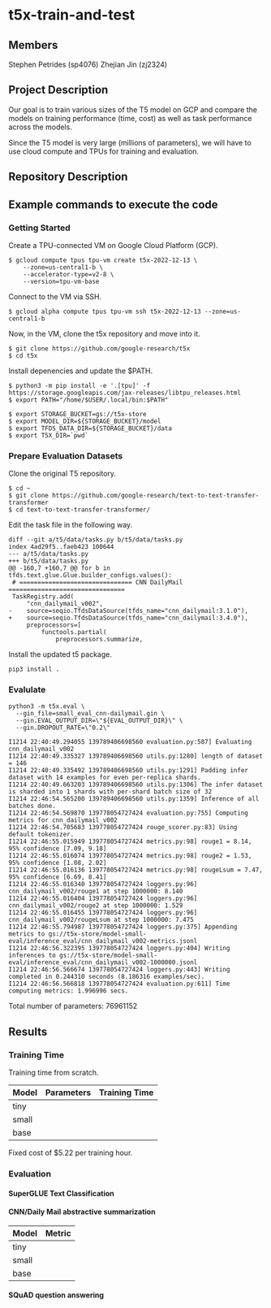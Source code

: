# t5x-train-and-test

## Members

Stephen Petrides (sp4076)
Zhejian Jin (zj2324)

## Project Description

Our goal is to train various sizes of the T5 model on GCP and compare the models on training performance (time, cost) as well as task performance across the models.

Since the T5 model is very large (millions of parameters), we will have to use cloud compute and TPUs for training and evaluation.

## Repository Description



## Example commands to execute the code

### Getting Started

Create a TPU-connected VM on Google Cloud Platform (GCP).

```
$ gcloud compute tpus tpu-vm create t5x-2022-12-13 \
    --zone=us-central1-b \
    --accelerator-type=v2-8 \
    --version=tpu-vm-base
```

Connect to the VM via SSH.

```
$ gcloud alpha compute tpus tpu-vm ssh t5x-2022-12-13 --zone=us-central1-b
```

Now, in the VM, clone the t5x repository and move into it.

```
$ git clone https://github.com/google-research/t5x
$ cd t5x
```

Install depenencies and update the $PATH.

```
$ python3 -m pip install -e '.[tpu]' -f https://storage.googleapis.com/jax-releases/libtpu_releases.html
$ export PATH="/home/$USER/.local/bin:$PATH"
```

```
$ export STORAGE_BUCKET=gs://t5x-store
$ export MODEL_DIR=${STORAGE_BUCKET}/model
$ export TFDS_DATA_DIR=${STORAGE_BUCKET}/data
$ export T5X_DIR=`pwd`
```

### Prepare Evaluation Datasets

Clone the original T5 repository.

```
$ cd ~
$ git clone https://github.com/google-research/text-to-text-transfer-transformer
$ cd text-to-text-transfer-transformer/
```

Edit the task file in the following way.

```
diff --git a/t5/data/tasks.py b/t5/data/tasks.py
index 4ad29f5..faeb423 100644
--- a/t5/data/tasks.py
+++ b/t5/data/tasks.py
@@ -160,7 +160,7 @@ for b in tfds.text.glue.Glue.builder_configs.values():
 # =============================== CNN DailyMail ================================
 TaskRegistry.add(
     "cnn_dailymail_v002",
-    source=seqio.TfdsDataSource(tfds_name="cnn_dailymail:3.1.0"),
+    source=seqio.TfdsDataSource(tfds_name="cnn_dailymail:3.4.0"),
     preprocessors=[
         functools.partial(
             preprocessors.summarize,
```

Install the updated t5 package.

```
pip3 install .
```

### Evalulate

```
python3 -m t5x.eval \
  --gin_file=small_eval_cnn-dailymail.gin \
  --gin.EVAL_OUTPUT_DIR=\"${EVAL_OUTPUT_DIR}\" \
  --gin.DROPOUT_RATE=\"0.2\"
```

```
I1214 22:40:49.294055 139789406698560 evaluation.py:587] Evaluating cnn_dailymail_v002
I1214 22:40:49.335327 139789406698560 utils.py:1280] length of dataset = 146
I1214 22:40:49.335492 139789406698560 utils.py:1291] Padding infer dataset with 14 examples for even per-replica shards.
I1214 22:40:49.663203 139789406698560 utils.py:1306] The infer dataset is sharded into 1 shards with per-shard batch size of 32
I1214 22:46:54.565200 139789406698560 utils.py:1359] Inference of all batches done.
I1214 22:46:54.569870 139778054727424 evaluation.py:755] Computing metrics for cnn_dailymail_v002
I1214 22:46:54.705683 139778054727424 rouge_scorer.py:83] Using default tokenizer.
I1214 22:46:55.015949 139778054727424 metrics.py:98] rouge1 = 8.14, 95% confidence [7.09, 9.18]
I1214 22:46:55.016074 139778054727424 metrics.py:98] rouge2 = 1.53, 95% confidence [1.08, 2.02]
I1214 22:46:55.016136 139778054727424 metrics.py:98] rougeLsum = 7.47, 95% confidence [6.69, 8.41]
I1214 22:46:55.016340 139778054727424 loggers.py:96] cnn_dailymail_v002/rouge1 at step 1000000: 8.140
I1214 22:46:55.016404 139778054727424 loggers.py:96] cnn_dailymail_v002/rouge2 at step 1000000: 1.529
I1214 22:46:55.016455 139778054727424 loggers.py:96] cnn_dailymail_v002/rougeLsum at step 1000000: 7.475
I1214 22:46:55.794987 139778054727424 loggers.py:375] Appending metrics to gs://t5x-store/model-small-eval/inference_eval/cnn_dailymail_v002-metrics.jsonl
I1214 22:46:56.322395 139778054727424 loggers.py:404] Writing inferences to gs://t5x-store/model-small-eval/inference_eval/cnn_dailymail_v002-1000000.jsonl
I1214 22:46:56.566674 139778054727424 loggers.py:443] Writing completed in 0.244310 seconds (8.186316 examples/sec).
I1214 22:46:56.566818 139778054727424 evaluation.py:611] Time computing metrics: 1.996996 secs.
```
Total number of parameters: 76961152


## Results

### Training Time

Training time from scratch.

| Model | Parameters | Training Time |
| --- | --- | --- |
| tiny | | |
| small | | |
| base | | |

Fixed cost of $5.22 per training hour.

### Evaluation

#### SuperGLUE Text Classification

#### CNN/Daily Mail abstractive summarization

| Model | Metric |
| --- | --- |
| tiny | |
| small | |
| base | |

#### SQuAD question answering
